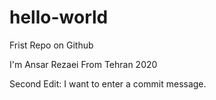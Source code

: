 # hello-world
Frist Repo on Github

I'm Ansar Rezaei From Tehran 2020

Second Edit: I want to enter a commit message.
